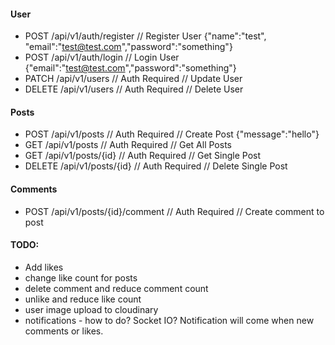 #### User

- POST /api/v1/auth/register // Register User {"name":"test", "email":"test@test.com","password":"something"}
- POST /api/v1/auth/login // Login User {"email":"test@test.com","password":"something"}
- PATCH /api/v1/users // Auth Required // Update User
- DELETE /api/v1/users // Auth Required // Delete User

#### Posts

- POST /api/v1/posts // Auth Required // Create Post {"message":"hello"}
- GET /api/v1/posts // Auth Required // Get All Posts
- GET /api/v1/posts/{id} // Auth Required // Get Single Post
- DELETE /api/v1/posts/{id} // Auth Required // Delete Single Post

#### Comments

- POST /api/v1/posts/{id}/comment // Auth Required // Create comment to post

#### TODO:

- Add likes
- change like count for posts
- delete comment and reduce comment count
- unlike and reduce like count
- user image upload to cloudinary
- notifications - how to do? Socket IO? Notification will come when new comments or likes.
